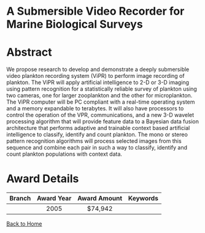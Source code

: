 
A Submersible Video Recorder for Marine Biological Surveys
==========================================================

# Abstract


We propose research to develop and demonstrate a deeply submersible video plankton recording system (ViPR) to perform image recording of plankton. The ViPR will apply artificial intelligence to 2-D or 3-D imaging using pattern recognition for a statistically reliable survey of plankton using two cameras, one for larger zooplankton and the other for microplankton. The ViPR computer will be PC compliant with a real-time operating system and a memory expandable to terabytes. It will also have processors to control the operation of the VPR, communications, and a new 3-D wavelet processing algorithm that will provide feature data to a Bayesian data fusion architecture that performs adaptive and trainable context based artificial intelligence to classify, identify and count plankton. The mono or stereo pattern recognition algorithms will process selected images from this sequence and combine each pair in such a way to classify, identify and count plankton populations with context data.  

# Award Details

|Branch|Award Year|Award Amount|Keywords|
| :---: | :---: | :---: | :---: |
||2005|$74,942||
  
  


[Back to Home](https://github.com/chrischow/dod_sbir_awards/JH/#2273)